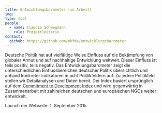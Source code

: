 ```yaml
---
title: Entwicklungsbarometer (in Arbeit)
img:
type: tool
people:
  - name: Claudia Schwegmann
    role: Projektleiterin
contact:
  github: https://github.com/okfde/entwicklungsbarometer
---
```

Deutsche Politik hat auf vielfältige Weise Einfluss auf die Bekämpfung von globaler Armut und auf nachhaltige Entwicklung weltweit. Dieser Einfluss ist teils positiv, teils negativ. Das Entwicklungsbarometer zeigt die unterschiedlichen Einflussbereichen deutscher Politik übersichtlich und anhand konkreter Indikatoren in acht Politikfeldern auf. Zu jedem Politikfeld stellen wir Detailanalysen und Daten bereit. Der Index basiert ursprünglich auf dem [Commitment to Development Index](http://www.cgdev.org/initiative/commitment-development-index/index) und wird gegenwärtig in Zusammenarbeit mit zahlreichen deutschen und europäischen NGOs weiter entwickelt.

Launch der Webseite: 1. September 2015.
